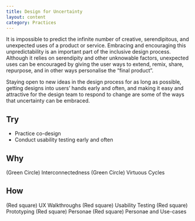 ```yaml
---
title: Design for Uncertainty
layout: content
category: Practices
---
```


It is impossible to predict the infinite number of creative, serendipitous, and unexpected uses of a product or service. Embracing and encouraging this unpredictability is an important part of the inclusive design process. Although it relies on serendipity and other unknowable factors, unexpected uses can be encouraged by giving the user ways to extend, remix, share, repurpose, and in other ways personalise the “final product”.

Staying open to new ideas in the design process for as long as possible, getting designs into users’ hands early and often, and making it easy and attractive for the design team to respond to change are some of the ways that uncertainty can be embraced.

## Try
* Practice co-design
* Conduct usability testing early and often

## Why
(Green Circle) Interconnectedness
(Green Circle) Virtuous Cycles

## How
(Red square) UX Walkthroughs
(Red square) Usability Testing
(Red square) Prototyping
(Red square) Personae
(Red square) Personae and Use-cases
